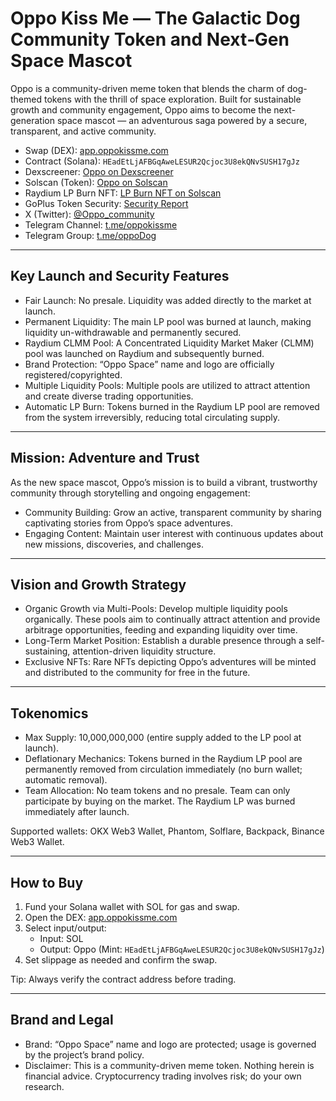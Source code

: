 # Oppo Kiss Me — The Galactic Dog Community Token and Next‑Gen Space Mascot

Oppo is a community-driven meme token that blends the charm of dog-themed tokens with the thrill of space exploration. Built for sustainable growth and community engagement, Oppo aims to become the next-generation space mascot — an adventurous saga powered by a secure, transparent, and active community.

- Swap (DEX): [app.oppokissme.com](https://app.oppokissme.com/)
- Contract (Solana): `HEadEtLjAFBGqAweLESUR2Qcjoc3U8ekQNvSUSH17gJz`
- Dexscreener: [Oppo on Dexscreener](https://dexscreener.com/solana/8wrvybxvn6phndilmhrzrgvcjbcqs3ppqgmpbpwlujpe)
- Solscan (Token): [Oppo on Solscan](https://solscan.io/token/HEadEtLjAFBGqAweLESUR2Qcjoc3U8ekQNvSUSH17gJz)
- Raydium LP Burn NFT: [LP Burn NFT on Solscan](https://solscan.io/token/14kKXADXFv3qtYsTZ34q35AYmf7fJVVHp5svwNYpkYY6)
- GoPlus Token Security: [Security Report](https://gopluslabs.io/token-security/solana/HEadEtLjAFBGqAweLESUR2Qcjoc3U8ekQNvSUSH17gJz)
- X (Twitter): [@Oppo_community](https://x.com/Oppo_community)
- Telegram Channel: [t.me/oppokissme](https://t.me/oppokissme)
- Telegram Group: [t.me/oppoDog](https://t.me/oppoDog)

---

## Key Launch and Security Features

- Fair Launch: No presale. Liquidity was added directly to the market at launch.
- Permanent Liquidity: The main LP pool was burned at launch, making liquidity un-withdrawable and permanently secured.
- Raydium CLMM Pool: A Concentrated Liquidity Market Maker (CLMM) pool was launched on Raydium and subsequently burned.
- Brand Protection: “Oppo Space” name and logo are officially registered/copyrighted.
- Multiple Liquidity Pools: Multiple pools are utilized to attract attention and create diverse trading opportunities.
- Automatic LP Burn: Tokens burned in the Raydium LP pool are removed from the system irreversibly, reducing total circulating supply.

---

## Mission: Adventure and Trust

As the new space mascot, Oppo’s mission is to build a vibrant, trustworthy community through storytelling and ongoing engagement:

- Community Building: Grow an active, transparent community by sharing captivating stories from Oppo’s space adventures.
- Engaging Content: Maintain user interest with continuous updates about new missions, discoveries, and challenges.

---

## Vision and Growth Strategy

- Organic Growth via Multi-Pools: Develop multiple liquidity pools organically. These pools aim to continually attract attention and provide arbitrage opportunities, feeding and expanding liquidity over time.
- Long-Term Market Position: Establish a durable presence through a self-sustaining, attention-driven liquidity structure.
- Exclusive NFTs: Rare NFTs depicting Oppo’s adventures will be minted and distributed to the community for free in the future.

---

## Tokenomics

- Max Supply: 10,000,000,000 (entire supply added to the LP pool at launch).
- Deflationary Mechanics: Tokens burned in the Raydium LP pool are permanently removed from circulation immediately (no burn wallet; automatic removal).
- Team Allocation: No team tokens and no presale. Team can only participate by buying on the market. The Raydium LP was burned immediately after launch.

Supported wallets: OKX Web3 Wallet, Phantom, Solflare, Backpack, Binance Web3 Wallet.

---

## How to Buy

1. Fund your Solana wallet with SOL for gas and swap.
2. Open the DEX: [app.oppokissme.com](https://app.oppokissme.com/)
3. Select input/output:
   - Input: SOL
   - Output: Oppo (Mint: `HEadEtLjAFBGqAweLESUR2Qcjoc3U8ekQNvSUSH17gJz`)
4. Set slippage as needed and confirm the swap.

Tip: Always verify the contract address before trading.

---

## Brand and Legal

- Brand: “Oppo Space” name and logo are protected; usage is governed by the project’s brand policy.
- Disclaimer: This is a community-driven meme token. Nothing herein is financial advice. Cryptocurrency trading involves risk; do your own research.
